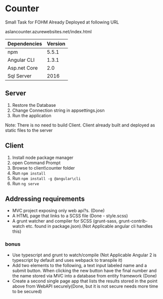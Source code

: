 # Counter
Small Task for FOHM
Already Deployed at following URL

aslancounter.azurewebsites.net/index.html


|Dependencies| Version|
|------------|:-------|
|npm         | 5.5.1  |
|Angular CLI | 1.3.1  |
|Asp.net Core| 2.0    |
|Sql Server  | 2016   |

## Server
1. Restore the Database
2. Change Connection string in appsettings.josn
3. Run the application


Note: There is no need to build Client.
Client already built and deployed as static files to the server

## Client
1. Install node package manager
2. open Command Prompt
3. Browse to client\counter folder
2. Run `npm install`
3. Run `npm install -g @angular\cli`
4. Run `ng serve`

## Addressing requirements
* MVC project exposing only web api?s. (Done)
* A HTML page that links to a SCSS file (Done - style.scss)
* A grunt watcher and compiler for SCSS (grunt-sass, grunt-contrib-watch etc. found in package.json).(Not Applicable angular cli handles this)
 ### bonus
 * Use typescript and grunt to watch/compile (Not Applicable Angular 2 is typescript by default and uses webpack to transpile it)
 *  Add two elements to the following, a text input labeled name and a submit button. When clicking the new button have the final number and the name stored via MVC into a database from entity framework (Done)
 *    Create a second single page app that lists the results stored in the point above from WebAPI securely(Done, but it is not secure needs more time to be secured)